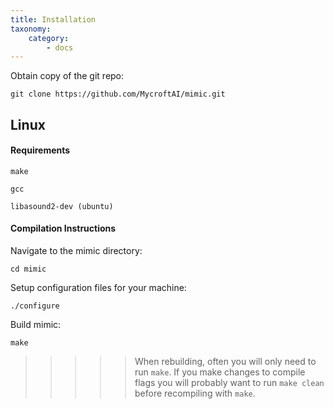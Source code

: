 ```yaml
---
title: Installation
taxonomy:
    category:
        - docs
---
```


Obtain copy of the git repo:

```
git clone https://github.com/MycroftAI/mimic.git
```

## Linux 

#### Requirements

```
make 

gcc

libasound2-dev (ubuntu)
```

#### Compilation Instructions

Navigate to the mimic directory:

```
cd mimic
```

Setup configuration files for your machine:

```
./configure
```

Build mimic:

```
make
```

>>>>> When rebuilding, often you will only need to run `make`.
If you make changes to compile flags you will probably want to
run `make clean` before recompiling with `make`.
